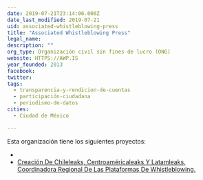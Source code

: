 ```yaml
---
date: 2019-07-21T23:14:06.000Z
date_last_modified: 2019-07-21
uid: associated-whistleblowing-press
title: "Associated Whistleblowing Press"
legal_name: 
description: ""
org_type: Organización civil sin fines de lucro (ONG)
website: HTTPS://AWP.IS
year_founded: 2013
facebook: 
twitter: 
tags:
  - transparencia-y-rendicion-de-cuentas
  - participación-ciudadana
  - periodismo-de-datos
cities: 
  - Ciudad de México

---
```


Esta organización tiene los siguientes proyectos:

- [](/i/creacion-de-chileleaks-centroamericaleaks-y-latamleaks-coordinadora-regional-de-las-plataformas-de-whistleblowing.html)
- [Creación De Chileleaks, Centroaméricaleaks Y  Latamleaks, Coordinadora Regional De Las Plataformas De Whistleblowing.](/i/creacion-de-chileleaks-centroamericaleaks-y-latamleaks-coordinadora-regional-de-las-plataformas-de-whistleblowing.html)
